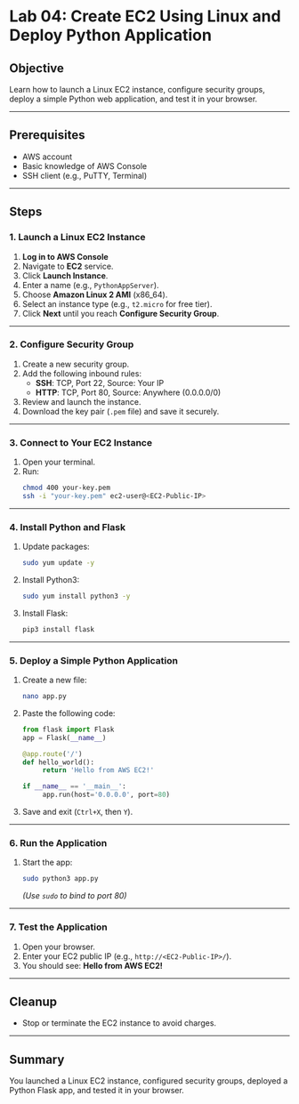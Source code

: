 # Lab 04: Create EC2 Using Linux and Deploy Python Application

## Objective
Learn how to launch a Linux EC2 instance, configure security groups, deploy a simple Python web application, and test it in your browser.

---

## Prerequisites

- AWS account
- Basic knowledge of AWS Console
- SSH client (e.g., PuTTY, Terminal)

---

## Steps

### 1. Launch a Linux EC2 Instance

1. **Log in to AWS Console**
2. Navigate to **EC2** service.
3. Click **Launch Instance**.
4. Enter a name (e.g., `PythonAppServer`).
5. Choose **Amazon Linux 2 AMI** (x86_64).
6. Select an instance type (e.g., `t2.micro` for free tier).
7. Click **Next** until you reach **Configure Security Group**.

---

### 2. Configure Security Group

1. Create a new security group.
2. Add the following inbound rules:
    - **SSH**: TCP, Port 22, Source: Your IP
    - **HTTP**: TCP, Port 80, Source: Anywhere (0.0.0.0/0)
3. Review and launch the instance.
4. Download the key pair (`.pem` file) and save it securely.

---

### 3. Connect to Your EC2 Instance

1. Open your terminal.
2. Run:
    ```bash
    chmod 400 your-key.pem
    ssh -i "your-key.pem" ec2-user@<EC2-Public-IP>
    ```

---

### 4. Install Python and Flask

1. Update packages:
    ```bash
    sudo yum update -y
    ```
2. Install Python3:
    ```bash
    sudo yum install python3 -y
    ```
3. Install Flask:
    ```bash
    pip3 install flask
    ```

---

### 5. Deploy a Simple Python Application

1. Create a new file:
    ```bash
    nano app.py
    ```
2. Paste the following code:
    ```python
    from flask import Flask
    app = Flask(__name__)

    @app.route('/')
    def hello_world():
         return 'Hello from AWS EC2!'

    if __name__ == '__main__':
         app.run(host='0.0.0.0', port=80)
    ```
3. Save and exit (`Ctrl+X`, then `Y`).

---

### 6. Run the Application

1. Start the app:
    ```bash
    sudo python3 app.py
    ```
    *(Use `sudo` to bind to port 80)*

---

### 7. Test the Application

1. Open your browser.
2. Enter your EC2 public IP (e.g., `http://<EC2-Public-IP>/`).
3. You should see: **Hello from AWS EC2!**

---

## Cleanup

- Stop or terminate the EC2 instance to avoid charges.

---

## Summary

You launched a Linux EC2 instance, configured security groups, deployed a Python Flask app, and tested it in your browser.
